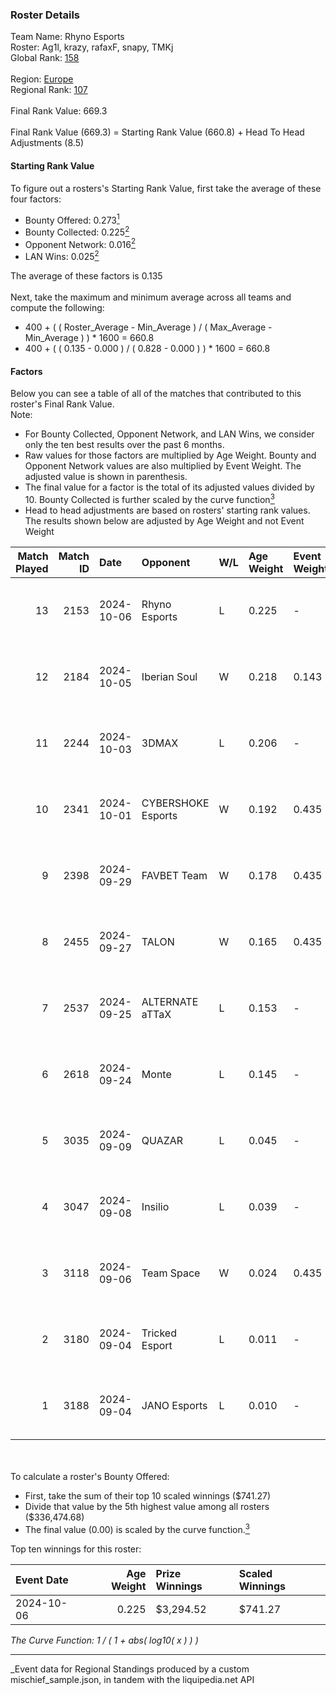 ### Roster Details<br />
Team Name: Rhyno Esports<br />
Roster: Ag1l, krazy, rafaxF, snapy, TMKj<br />
Global Rank: [158](../../standings_global_2025_03_01.md)<br />
<br />
Region: [Europe]( ../../standings_europe_2025_03_01.md)<br />
Regional Rank: [107]( ../../standings_europe_2025_03_01.md)<br />
<br />
Final Rank Value:  669.3<br />
<br />
Final Rank Value (669.3) = Starting Rank Value (660.8) + Head To Head Adjustments (8.5)<br />

#### Starting Rank Value<br />
To figure out a rosters's Starting Rank Value, first take the average of these four factors:<br />
- Bounty Offered: 0.273[<sup>1</sup>](#table2)
- Bounty Collected: 0.225[<sup>2</sup>](#table1)
- Opponent Network: 0.016[<sup>2</sup>](#table1)
- LAN Wins: 0.025[<sup>2</sup>](#table1)

The average of these factors is 0.135<br />
<br />
Next, take the maximum and minimum average across all teams and compute the following:<br />
- 400 + ( ( Roster_Average - Min_Average ) / ( Max_Average - Min_Average ) ) * 1600 = 660.8
- 400 + ( ( 0.135 - 0.000 ) / ( 0.828 - 0.000 ) ) * 1600 = 660.8


#### Factors<br />
Below you can see a table of all of the matches that contributed to this roster's Final Rank Value.<br />
Note:<br />

- For Bounty Collected, Opponent Network, and LAN Wins, we consider only the ten best results over the past 6 months.
- Raw values for those factors are multiplied by Age Weight. Bounty and Opponent Network values are also multiplied by Event Weight. The adjusted value is shown in parenthesis.
- The final value for a factor is the total of its adjusted values divided by 10. Bounty Collected is further scaled by the curve function[<sup>3</sup>](#curveFunction)
- Head to head adjustments are based on rosters' starting rank values. The results shown below are adjusted by Age Weight and not Event Weight
<span id="table1"></span><br />


| Match Played | Match ID | Date       | Opponent           | W/L | Age Weight | Event Weight | Bounty Collected | Opponent Network | LAN Wins  | H2H Adj. | Roster                               |
| -: | -: | :- | :- | :- | :- | :- | :- | :- | :- | -: | :- |
|           13 |     2153 | 2024-10-06 | Rhyno Esports      | L   | 0.225      | -            | -                | -                | -         |    -1.97 | Ag1l, krazy, rafaxF, snapy, TMKj     |
|           12 |     2184 | 2024-10-05 | Iberian Soul       | W   | 0.218      | 0.143        | 0.015 (0.000)    | 0.644 (0.020)    | 1 (0.218) |     4.79 | Ag1l, krazy, rafaxF, snapy, TMKj     |
|           11 |     2244 | 2024-10-03 | 3DMAX              | L   | 0.206      | -            | -                | -                | -         |    -0.04 | Ag1l, krazy, rafaxF, snapy, TMKj     |
|           10 |     2341 | 2024-10-01 | CYBERSHOKE Esports | W   | 0.192      | 0.435        | 0.010 (0.001)    | 1.000 (0.083)    | 0 (0.000) |     4.35 | Ag1l, krazy, rafaxF, snapy, TMKj     |
|            9 |     2398 | 2024-09-29 | FAVBET Team        | W   | 0.178      | 0.435        | 0.029 (0.002)    | 0.608 (0.047)    | 0 (0.000) |     3.75 | Ag1l, krazy, rafaxF, snapy, TMKj     |
|            8 |     2455 | 2024-09-27 | TALON              | W   | 0.165      | 0.435        | 0.000 (0.000)    | 0.127 (0.009)    | 0 (0.000) |     1.51 | Ag1l, krazy, rafaxF, snapy, TMKj     |
|            7 |     2537 | 2024-09-25 | ALTERNATE aTTaX    | L   | 0.153      | -            | -                | -                | -         |    -1.08 | Ag1l, krazy, rafaxF, snapy, TMKj     |
|            6 |     2618 | 2024-09-24 | Monte              | L   | 0.145      | -            | -                | -                | -         |    -1.34 | Ag1l, krazy, rafaxF, snapy, TMKj     |
|            5 |     3035 | 2024-09-09 | QUAZAR             | L   | 0.045      | -            | -                | -                | -         |    -0.82 | Ag1l, krazy, NOPEEj, P3R3IIRA, snapy |
|            4 |     3047 | 2024-09-08 | Insilio            | L   | 0.039      | -            | -                | -                | -         |    -0.60 | Ag1l, krazy, NOPEEj, P3R3IIRA, snapy |
|            3 |     3118 | 2024-09-06 | Team Space         | W   | 0.024      | 0.435        | 0.000 (0.000)    | 0.018 (0.000)    | 0 (0.000) |     0.20 | Ag1l, krazy, NOPEEj, P3R3IIRA, snapy |
|            2 |     3180 | 2024-09-04 | Tricked Esport     | L   | 0.011      | -            | -                | -                | -         |    -0.11 | Ag1l, krazy, NOPEEj, P3R3IIRA, snapy |
|            1 |     3188 | 2024-09-04 | JANO Esports       | L   | 0.010      | -            | -                | -                | -         |    -0.08 | Ag1l, krazy, NOPEEj, P3R3IIRA, snapy |

<br />
<span id="table2"></span><br />
To calculate a roster's Bounty Offered:<br />

- First, take the sum of their top 10 scaled winnings ($741.27)
- Divide that value by the 5th highest value among all rosters ($336,474.68)
- The final value (0.00) is scaled by the curve function.[<sup>3</sup>](#curveFunction)

Top ten winnings for this roster:<br />

| Event Date | Age Weight | Prize Winnings | Scaled Winnings |
| :- | -: | :- | :- |
| 2024-10-06 |      0.225 | $3,294.52      | $741.27         |


<span id="curveFunction"></span>_The Curve Function: 1 / ( 1 + abs( log10( x ) ) )_<br />

---
_Event data for Regional Standings produced by a custom mischief_sample.json, in tandem with the liquipedia.net API<br />
